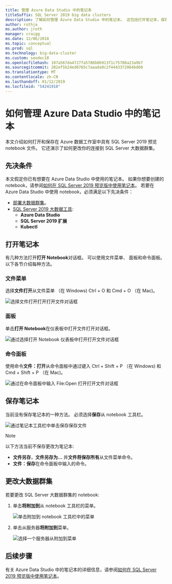 ```yaml
---
title: 管理 Azure Data Studio 中的笔记本
titleSuffix: SQL Server 2019 big data clusters
description: 了解如何管理 Azure Data Studio 中的笔记本。 这包括打开笔记本，保存它们，并更改你的大数据群集连接。
author: rothja
ms.author: jroth
manager: craigg
ms.date: 12/06/2018
ms.topic: conceptual
ms.prod: sql
ms.technology: big-data-cluster
ms.custom: seodec18
ms.openlocfilehash: 107a567da4727fa5786b0b913f1c75706a23a9b7
ms.sourcegitcommit: 202ef5b24ed6765c7aaada9c2f4443372064bd60
ms.translationtype: MT
ms.contentlocale: zh-CN
ms.lasthandoff: 01/12/2019
ms.locfileid: "54241918"
---
```

# <a name="how-to-manage-notebooks-in-azure-data-studio"></a>如何管理 Azure Data Studio 中的笔记本

本文介绍如何打开和保存在 Azure 数据工作室中具有 SQL Server 2019 预览 notebook 文件。 它还演示了如何更改你的连接到 SQL Server 大数据群集。

## <a name="prerequisites"></a>先决条件

本文假定你已有想要在 Azure Data Studio 中使用的笔记本。 如果你想要创建的 notebook，请参阅[如何在 SQL Server 2019 预览版中使用笔记本](notebooks-guidance.md)。 若要在 Azure Data Studio 中使用 notebook，必须满足以下先决条件：

- [部署大数据群集](quickstart-big-data-cluster-deploy.md)。
- [SQL Server 2019 大数据工具](deploy-big-data-tools.md):
   - **Azure Data Studio**
   - **SQL Server 2019 扩展**
   - **Kubectl**

## <a name="open-a-notebook"></a>打开笔记本

有几种方法打开**打开 Notebook**对话框。 可以使用文件菜单、 面板和命令面板。 以下各节介绍每种方法。

### <a name="file-menu"></a>文件菜单

选择**文件打开**从文件菜单 （在 Windows) Ctrl + O 和 Cmd + O （在 Mac)。

![选择文件打开打开打开文件对话框](./media/notebooks-how-to-manage/open-file-1.png) 

### <a name="dashboard"></a>面板

单击**打开 Notebook**在仪表板中打开文件打开对话框。

![通过选择打开 Notebook 仪表板中打开打开文件对话框](./media/notebooks-how-to-manage/open-file-2.png) 

### <a name="command-palette"></a>命令面板

使用命令**文件：打开**从命令面板中通过键入 Ctrl + Shift + P （在 Windows) 和 Cmd + Shift + P （在 Mac)。

![通过在命令面板中输入 File:Open 打开打开文件对话框](./media/notebooks-how-to-manage/open-file-3.png)

## <a name="save-a-notebook"></a>保存笔记本

当前没有保存笔记本的一种方法。 必须选择**保存**从 notebook 工具栏。

![通过笔记本工具栏中单击保存保存文件](./media/notebooks-how-to-manage/save-file-1.png)

> [!NOTE]
> 以下方法当前不保存更改为笔记本:
>
> - **文件另存**，**文件另存为...** 并**文件将保存所有**从文件菜单命令。
> - **文件：保存**在命令面板中输入的命令。

## <a name="change-the-big-data-cluster"></a>更改大数据群集

若要更改 SQL Server 大数据群集的 notebook:

1. 单击**将附加到**从 notebook 工具栏的菜单。

   ![单击附加到 notebook 工具栏中的菜单](./media/notebooks-how-to-manage/select-attach-to-1.png)

2. 单击从服务器**将附加到**菜单。

   ![选择一个服务器从附加到菜单](./media/notebooks-how-to-manage/select-attach-to-2.png)

## <a name="next-steps"></a>后续步骤

有关 Azure Data Studio 中的笔记本的详细信息，请参阅[如何在 SQL Server 2019 预览版中使用笔记本](notebooks-guidance.md)。